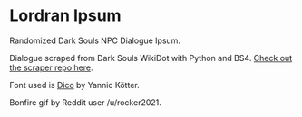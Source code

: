 # Lordran Ipsum
Randomized Dark Souls NPC Dialogue Ipsum.

Dialogue scraped from Dark Souls WikiDot with Python and BS4. [Check out the scraper repo here](https://github.com/blangwell/souls-wiki-scrape).

Font used is [Dico](https://www.dafont.com/dico.font) by Yannic Kötter.

Bonfire gif by Reddit user /u/rocker2021.